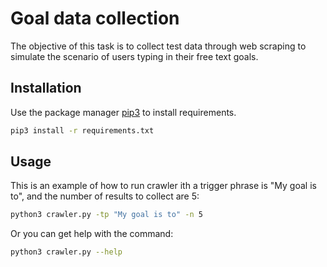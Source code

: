 # Goal data collection
The objective of this task is to collect test data through web scraping to simulate the
scenario of users typing in their free text goals.

## Installation
Use the package manager [pip3](https://pip.pypa.io/en/stable/) to install requirements.
```bash
pip3 install -r requirements.txt
```

## Usage
This is an example of how to run crawler ith a trigger phrase is "My goal is to", and the number of results to collect are 5:

```bash
python3 crawler.py -tp "My goal is to" -n 5
```

Or you can get help with the command:
```bash
python3 crawler.py --help
```